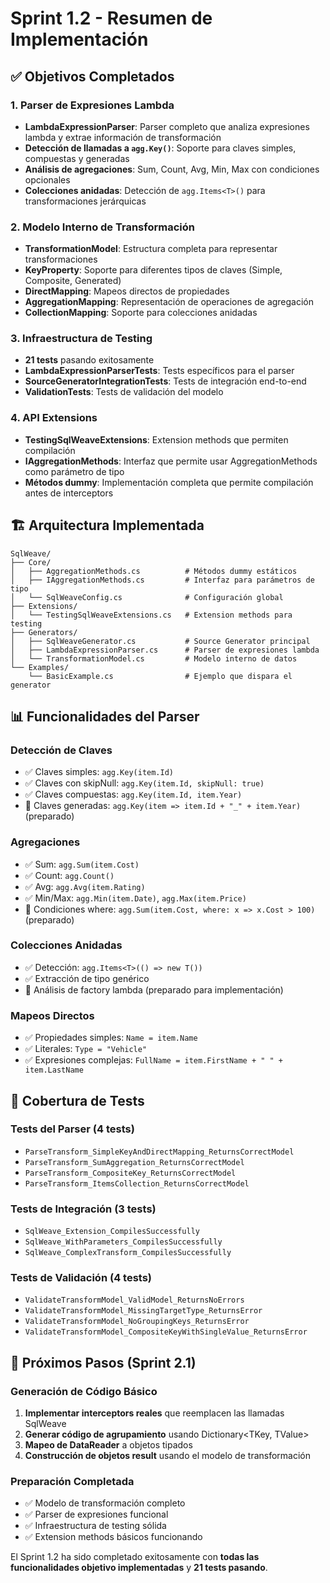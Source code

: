 # Sprint 1.2 - Resumen de Implementación

## ✅ Objetivos Completados

### 1. Parser de Expresiones Lambda
- **LambdaExpressionParser**: Parser completo que analiza expresiones lambda y extrae información de transformación
- **Detección de llamadas a `agg.Key()`**: Soporte para claves simples, compuestas y generadas
- **Análisis de agregaciones**: Sum, Count, Avg, Min, Max con condiciones opcionales
- **Colecciones anidadas**: Detección de `agg.Items<T>()` para transformaciones jerárquicas

### 2. Modelo Interno de Transformación
- **TransformationModel**: Estructura completa para representar transformaciones
- **KeyProperty**: Soporte para diferentes tipos de claves (Simple, Composite, Generated)
- **DirectMapping**: Mapeos directos de propiedades
- **AggregationMapping**: Representación de operaciones de agregación
- **CollectionMapping**: Soporte para colecciones anidadas

### 3. Infraestructura de Testing
- **21 tests** pasando exitosamente
- **LambdaExpressionParserTests**: Tests específicos para el parser
- **SourceGeneratorIntegrationTests**: Tests de integración end-to-end
- **ValidationTests**: Tests de validación del modelo

### 4. API Extensions
- **TestingSqlWeaveExtensions**: Extension methods que permiten compilación
- **IAggregationMethods**: Interfaz que permite usar AggregationMethods como parámetro de tipo
- **Métodos dummy**: Implementación completa que permite compilación antes de interceptors

## 🏗️ Arquitectura Implementada

```
SqlWeave/
├── Core/
│   ├── AggregationMethods.cs          # Métodos dummy estáticos
│   ├── IAggregationMethods.cs         # Interfaz para parámetros de tipo
│   └── SqlWeaveConfig.cs              # Configuración global
├── Extensions/
│   └── TestingSqlWeaveExtensions.cs   # Extension methods para testing
├── Generators/
│   ├── SqlWeaveGenerator.cs           # Source Generator principal
│   ├── LambdaExpressionParser.cs      # Parser de expresiones lambda
│   └── TransformationModel.cs         # Modelo interno de datos
└── Examples/
    └── BasicExample.cs                # Ejemplo que dispara el generator
```

## 📊 Funcionalidades del Parser

### Detección de Claves
- ✅ Claves simples: `agg.Key(item.Id)`
- ✅ Claves con skipNull: `agg.Key(item.Id, skipNull: true)`
- ✅ Claves compuestas: `agg.Key(item.Id, item.Year)`
- 🔄 Claves generadas: `agg.Key(item => item.Id + "_" + item.Year)` (preparado)

### Agregaciones
- ✅ Sum: `agg.Sum(item.Cost)`
- ✅ Count: `agg.Count()`
- ✅ Avg: `agg.Avg(item.Rating)`
- ✅ Min/Max: `agg.Min(item.Date)`, `agg.Max(item.Price)`
- 🔄 Condiciones where: `agg.Sum(item.Cost, where: x => x.Cost > 100)` (preparado)

### Colecciones Anidadas
- ✅ Detección: `agg.Items<T>(() => new T())`
- ✅ Extracción de tipo genérico
- 🔄 Análisis de factory lambda (preparado para implementación)

### Mapeos Directos
- ✅ Propiedades simples: `Name = item.Name`
- ✅ Literales: `Type = "Vehicle"`
- ✅ Expresiones complejas: `FullName = item.FirstName + " " + item.LastName`

## 🧪 Cobertura de Tests

### Tests del Parser (4 tests)
- `ParseTransform_SimpleKeyAndDirectMapping_ReturnsCorrectModel`
- `ParseTransform_SumAggregation_ReturnsCorrectModel`
- `ParseTransform_CompositeKey_ReturnsCorrectModel`
- `ParseTransform_ItemsCollection_ReturnsCorrectModel`

### Tests de Integración (3 tests)
- `SqlWeave_Extension_CompilesSuccessfully`
- `SqlWeave_WithParameters_CompilesSuccessfully`
- `SqlWeave_ComplexTransform_CompilesSuccessfully`

### Tests de Validación (4 tests)
- `ValidateTransformModel_ValidModel_ReturnsNoErrors`
- `ValidateTransformModel_MissingTargetType_ReturnsError`
- `ValidateTransformModel_NoGroupingKeys_ReturnsError`
- `ValidateTransformModel_CompositeKeyWithSingleValue_ReturnsError`

## 🚀 Próximos Pasos (Sprint 2.1)

### Generación de Código Básico
1. **Implementar interceptors reales** que reemplacen las llamadas SqlWeave
2. **Generar código de agrupamiento** usando Dictionary<TKey, TValue>
3. **Mapeo de DataReader** a objetos tipados
4. **Construcción de objetos result** usando el modelo de transformación

### Preparación Completada
- ✅ Modelo de transformación completo
- ✅ Parser de expresiones funcional
- ✅ Infraestructura de testing sólida
- ✅ Extension methods básicos funcionando

El Sprint 1.2 ha sido completado exitosamente con **todas las funcionalidades objetivo implementadas** y **21 tests pasando**.
